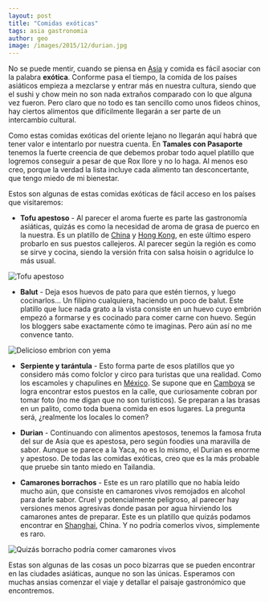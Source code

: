 ```yaml
---
layout: post
title: "Comidas exóticas"
tags: asia gastronomia
author: geo
image: /images/2015/12/durian.jpg
---
```

No se puede mentir, cuando se piensa en [Asia](/tag/asia) y comida es fácil asociar con la palabra **exótica**. Conforme pasa el tiempo, la comida de los países asiáticos empieza a mezclarse y entrar más en nuestra cultura, siendo que el sushi y chow mein no son nada extraños comparado con lo que alguna vez fueron. Pero claro que no todo es tan sencillo como unos fideos chinos, hay ciertos alimentos que difícilmente llegarán a ser parte de un intercambio cultural.

Como estas comidas exóticas del oriente lejano no llegarán aquí habrá que tener valor e intentarlo por nuestra cuenta. En **Tamales con Pasaporte** tenemos la fuerte creencia de que debemos probar todo aquel platillo que logremos conseguir a pesar de que Rox llore y no lo haga. Al menos eso creo, porque la verdad la lista incluye cada alimento tan desconcertante, que tengo miedo de mi bienestar.

Estos son algunas de estas comidas exóticas de fácil acceso en los países que visitaremos:

* **Tofu apestoso** - Al parecer el aroma fuerte es parte las gastronomía asiáticas, quizás es como la necesidad de aroma de grasa de puerco en la nuestra. Es un platillo de [China](/tag/china) y [Hong Kong](/tag/hong-kong), en este último espero probarlo en sus puestos callejeros. Al parecer según la región es como se sirve y cocina, siendo la versión frita con salsa hoisin o agridulce lo más usual.

![Tofu apestoso](https://upload.wikimedia.org/wikipedia/commons/0/00/Choudoufu.jpg)

* **Balut** - Deja esos huevos de pato para que estén tiernos, y luego cocinarlos… Un filipino cualquiera, haciendo un poco de balut. Este platillo que luce nada grato a la vista consiste en un huevo cuyo embrión empezó a formarse y es cocinado para comer carne con huevo. Según los bloggers sabe exactamente cómo te imaginas. Pero aún así no me convence tanto.

![Delicioso embrion con yema](https://upload.wikimedia.org/wikipedia/commons/6/63/Balut-dissected.jpg)

* **Serpiente y tarántula** - Esto forma parte de esos platillos que yo considero más como folclor y circo para turistas que una realidad. Como los escamoles y chapulines en [México](/tag/mexico). Se supone que en [Camboya](/tag/camboya) se logra encontrar estos puestos en la calle, que curiosamente cobran por tomar foto (no me digan que no son turisticos). Se preparan a las brasas en un palito, como toda buena comida en esos lugares. La pregunta será, ¿realmente los locales lo comen?

* **Durian** - Continuando con alimentos apestosos, tenemos la famosa fruta del sur de Asia que es apestosa, pero según foodies una maravilla de sabor. Aunque se parece a la Yaca, no es lo mismo, el Durian es enorme y apestoso. De todas las comidas exóticas, creo que es la más probable que pruebe sin tanto miedo en Tailandia.

* **Camarones borrachos** - Este es un raro platillo que no había leído mucho aún, que consiste en camarones vivos remojados en alcohol para darle sabor. Cruel y potencialmente peligroso, al parecer hay versiones menos agresivas donde pasan por agua hirviendo los camarones antes de preparar. Este es un platillo que quizás podamos encontrar en [Shanghai](/tag/shanghai), China. Y no podría comerlos vivos, simplemente es raro.

![Quizás borracho podría comer camarones vivos](https://upload.wikimedia.org/wikipedia/commons/6/62/Drunken_shrimp_alive.jpg)

Estas son algunas de las cosas un poco bizarras que se pueden encontrar en las ciudades asiáticas, aunque no son las únicas. Esperamos con muchas ansias comenzar el viaje y detallar el paisaje gastronómico que encontremos.
